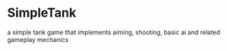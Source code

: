 # SimpleTank
 a simple tank game that implements aiming, shooting, basic ai and related gameplay mechanics
